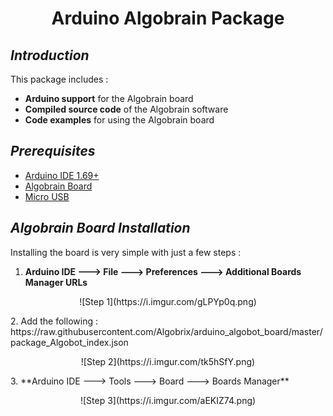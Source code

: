 <h1 align="center"> Arduino Algobrain Package</h1>

## *Introduction*
This package includes :

 - **Arduino support** for the Algobrain board
 - **Compiled source code** of the Algobrain software
 - **Code examples** for using the Algobrain board
## *Prerequisites*
 - [Arduino IDE 1.69+](https://www.arduino.cc)
 - [Algobrain Board](http://www.algobrix.com/)
 - [Micro USB](https://www.amazon.com/s?k=Micro%20USB)
## *Algobrain Board Installation*
Installing the board is very simple with just a few steps :
1. **Arduino IDE ---> File ---> Preferences ---> Additional Boards Manager URLs**
<p align="center">![Step 1](https://i.imgur.com/gLPYp0q.png)</p>
2. Add the following :
https://raw.githubusercontent.com/Algobrix/arduino_algobot_board/master/package_Algobot_index.json
<p align="center">![Step 2](https://i.imgur.com/tk5hSfY.png)</p>
3. **Arduino IDE ---> Tools ---> Board ---> Boards Manager**
<p align="center">![Step 3](https://i.imgur.com/aEKIZ74.png)</p>


